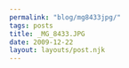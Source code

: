 ```yaml
---
permalink: "blog/mg8433jpg/"
tags: posts
title: _MG_8433.JPG
date: 2009-12-22
layout: layouts/post.njk
---
```


